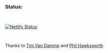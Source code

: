 ### Status: 
<br>

[![Netlify Status](https://api.netlify.com/api/v1/badges/5ea0c634-987d-416c-a63b-ae95a0dbb3e7/deploy-status)](https://app.netlify.com/sites/matthewholland/deploys)

<br>

Thanks to [Tim Van Damme](https://css-tricks.com/adaptive-photo-layout-with-flexbox/) and [Phil Hawksworth](https://css-tricks.com/tips-for-rolling-your-own-lazy-loading/)